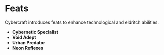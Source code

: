 # Feats

Cybercraft introduces feats to enhance technological and eldritch abilities.

- **Cybernetic Specialist**
- **Void Adept**
- **Urban Predator**
- **Neon Reflexes**
